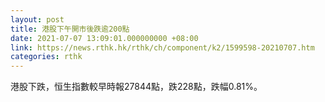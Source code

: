 ```yaml
---
layout: post
title: 港股下午開市後跌逾200點
date: 2021-07-07 13:09:01.000000000 +08:00
link: https://news.rthk.hk/rthk/ch/component/k2/1599598-20210707.htm
categories: rthk
---
```


港股下跌，恒生指數較早時報27844點，跌228點，跌幅0.81%。
